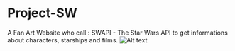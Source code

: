 # Project-SW


A Fan Art Website who call : SWAPI - The Star Wars API to get informations about characters, starships and films.
![Alt text](https://ibb.co/PcmXmWC?raw=true "Title")
